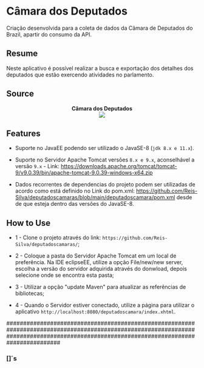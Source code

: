 # Câmara dos Deputados

Criação desenvolvida para a coleta de dados da Câmara de Deputados do Brazil, apartir do consumo da API.

## Resume

Neste aplicativo é possível realizar a busca e exportação dos detalhes dos deputados que estão exercendo atividades no parlamento.

## Source

<p align="center">
<b>Câmara dos Deputados</b><br> 
<a name="top" href="https://dadosabertos.camara.leg.br/swagger/api.html#api"><img src="https://dadosabertos.camara.leg.br/img/news/news-ilustration.png"></a>
</p>

## Features

- Suporte no JavaEE podendo ser utilizado o JavaSE-8 (`jdk 8.x e 11.x`).

- Suporte no Servidor Apache Tomcat versões `8.x e 9.x`, aconselhável a versão `9.x` - Link: https://downloads.apache.org/tomcat/tomcat-9/v9.0.39/bin/apache-tomcat-9.0.39-windows-x64.zip

- Dados recorrentes de dependencias do projeto podem ser utilizadas de acordo como está definido no Link do pom.xml: https://github.com/Reis-Silva/deputadoscamaras/blob/main/deputadoscamara/pom.xml desde de que esteja dentro das versões do JavaSE-8.

## How to Use

-  1 - Clone o projeto através do link: `https://github.com/Reis-Silva/deputadoscamaras/`;

-  2 - Coloque a pasta do Servidor Apache Tomcat em um local de preferência. Na IDE eclipseEE, utilize a opção File/new/new server, escolha a versão do servidor adquirida através do donwload, depois selecione onde se encontra esta pasta;

-  3 - Utilizar a opção "update Maven" para atualizar as referências de bibliotecas;

-  4 - Quando o Servidor estiver conectado, utilize a página para utilizar o aplicativo `http://localhost:8080/deputadoscamara/index.xhtml`.

########################################################################################################################################################################################
### []´s
